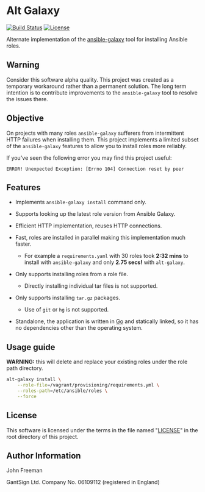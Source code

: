 # Alt Galaxy

[![Build Status](https://travis-ci.org/gantsign/alt-galaxy.svg?branch=master)](https://travis-ci.org/gantsign/alt-galaxy)
[![License](https://img.shields.io/badge/license-MIT-blue.svg)](LICENSE)

Alternate implementation of the
[ansible-galaxy](http://docs.ansible.com/ansible/galaxy.html) tool for
installing Ansible roles.

## Warning

Consider this software alpha quality. This project was created as a temporary
workaround rather than a permanent solution. The long term intention is to
contribute improvements to the `ansible-galaxy` tool to resolve the issues
there.

## Objective

On projects with many roles `ansible-galaxy` sufferers from intermittent HTTP
failures when installing them. This project implements a limited subset of the
`ansible-galaxy` features to allow you to install roles more reliably.

If you've seen the following error you may find this project useful:

```
ERROR! Unexpected Exception: [Errno 104] Connection reset by peer
```

## Features

* Implements `ansible-galaxy install` command only.
* Supports looking up the latest role version from Ansible Galaxy.
* Efficient HTTP implementation, reuses HTTP connections.
* Fast, roles are installed in parallel making this implementation much faster.

    * For example a `requirements.yaml` with 30 roles took **2:32 mins** to
      install with `ansible-galaxy` and only **2.75 secs!** with `alt-galaxy`.

* Only supports installing roles from a role file.

    * Directly installing individual tar files is not supported.

* Only supports installing `tar.gz` packages.

    * Use of `git` or `hg` is not supported.

* Standalone, the application is written in [Go](https://golang.org/) and
  statically linked, so it has no dependencies other than the operating system.

## Usage guide

**WARNING:** this will delete and replace your existing roles under the role
path directory.

```bash
alt-galaxy install \
    --role-file=/vagrant/provisioning/requirements.yml \
    --roles-path=/etc/ansible/roles \
    --force
```

## License

This software is licensed under the terms in the file named "[LICENSE](LICENSE)"
in the root directory of this project.

## Author Information

John Freeman

GantSign Ltd.
Company No. 06109112 (registered in England)
